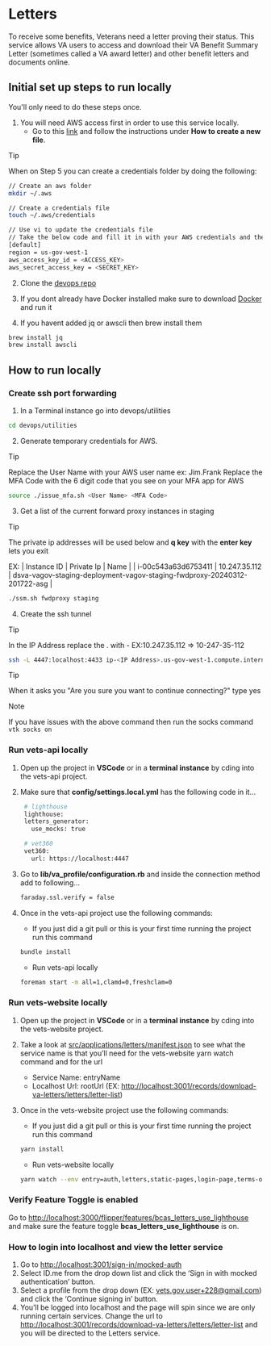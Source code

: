 # Letters

To receive some benefits, Veterans need a letter proving their status. This service allows VA users to access and download their VA Benefit Summary Letter (sometimes called a VA award letter) and other benefit letters and documents online.

## Initial set up steps to run locally

You'll only need to do these steps once.

1. You will need AWS access first in order to use this service locally.
   - Go to this [link](https://depo-platform-documentation.scrollhelp.site/developer-docs/set-up-your-aws-account#SetupyourAWSAccount-Setupprogrammaticaccess) and follow the instructions under **How to create a new file**.

> [!TIP]
> When on Step 5 you can create a credentials folder by doing the following:
>
>   ```sh
>   // Create an aws folder
>   mkdir ~/.aws
>
>   // Create a credentials file
>   touch ~/.aws/credentials
>
>   // Use vi to update the credentials file
>   // Take the below code and fill it in with your AWS credentials and then save
>   [default]
>   region = us-gov-west-1
>   aws_access_key_id = <ACCESS_KEY>
>   aws_secret_access_key = <SECRET_KEY>
>   ```

2. Clone the [devops repo](https://github.com/department-of-veterans-affairs/devops)

3. If you dont already have Docker installed make sure to download [Docker](https://www.docker.com/get-started/) and run it

4. If you havent added jq or awscli then brew install them

  ```sh
  brew install jq
  brew install awscli
  ```

## How to run locally

### Create ssh port forwarding

1. In a Terminal instance go into devops/utilities

  ```sh
  cd devops/utilities
  ```

2. Generate temporary credentials for AWS.

> [!TIP]
> Replace the User Name with your AWS user name ex: Jim.Frank
> Replace the MFA Code with the 6 digit code that you see on your MFA app for AWS

  ```sh
  source ./issue_mfa.sh <User Name> <MFA Code>
  ```

3. Get a list of the current forward proxy instances in staging

> [!TIP]
> The private ip addresses will be used below and **q key** with the **enter key** lets you exit
>
> EX:
> | Instance ID | Private Ip | Name |
> | i-00c543a63d6753411 | 10.247.35.112 | dsva-vagov-staging-deployment-vagov-staging-fwdproxy-20240312-201722-asg |

  ```sh
  ./ssm.sh fwdproxy staging
  ```

4. Create the ssh tunnel

> [!TIP]
> In the IP Address replace the . with -
> EX:10.247.35.112 => 10-247-35-112

  ```sh
  ssh -L 4447:localhost:4433 ip-<IP Address>.us-gov-west-1.compute.internal
  ```

> [!TIP]
> When it asks you "Are you sure you want to continue connecting?" type yes

> [!NOTE]
> If you have issues with the above command then run the socks command
> ```vtk socks on```

### Run vets-api locally

1. Open up the project in **VSCode** or in a **terminal instance** by cding into the vets-api project.
2. Make sure that **config/settings.local.yml** has the following code in it...

   ```sh
    # lighthouse
    lighthouse: 
    letters_generator:
      use_mocks: true

    # vet360
    vet360:
      url: https://localhost:4447
   ```

3. Go to **lib/va_profile/configuration.rb** and inside the connection method add to following...

   ```sh
   faraday.ssl.verify = false
   ```

4. Once in the vets-api project use the following commands:

   - If you just did a git pull or this is your first time running the project run this command

    ```sh
    bundle install
    ```

   - Run vets-api locally
  
    ```sh
    foreman start -m all=1,clamd=0,freshclam=0
    ```

### Run vets-website locally

1. Open up the project in **VSCode** or in a **terminal instance** by cding into the vets-website project.
2. Take a look at [src/applications/letters/manifest.json](https://github.com/department-of-veterans-affairs/vets-website/blob/main/src/applications/letters/manifest.json) to see what the service name is that you’ll need for the vets-website yarn watch command and for the url

   - Service Name: entryName
   - Localhost Url: rootUrl (EX: <http://localhost:3001/records/download-va-letters/letters/letter-list>)

3. Once in the vets-website project use the following commands:

   - If you just did a git pull or this is your first time running the project run this command

    ```sh
    yarn install
    ```

   - Run vets-website locally
  
    ```sh
    yarn watch --env entry=auth,letters,static-pages,login-page,terms-of-use,verify
    ```

### Verify Feature Toggle is enabled

Go to <http://localhost:3000/flipper/features/bcas_letters_use_lighthouse> and make sure the feature toggle **bcas_letters_use_lighthouse** is on.

### How to login into localhost and view the letter service

1. Go to <http://localhost:3001/sign-in/mocked-auth>
2. Select ID.me from the drop down list and click the ‘Sign in with mocked authentication’ button.
3. Select a profile from the drop down (EX: <vets.gov.user+228@gmail.com>) and click the ‘Continue signing in’ button.
4. You’ll be logged into localhost and the page will spin since we are only running certain services. Change the url to <http://localhost:3001/records/download-va-letters/letters/letter-list>  and you will be directed to the Letters service.
